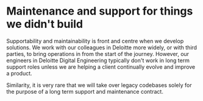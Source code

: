 # Maintenance and support for things we didn't build

Supportability and maintainability is front and centre when we develop solutions. We work with our colleagues in Deloitte more widely, or with third parties, to bring operations in from the start of the journey. However, our engineers in Deloitte Digital Engineering typically don't work in long term support roles unless we are helping a client continually evolve and improve a product.

Similarity, it is very rare that we will take over legacy codebases solely for the purpose of a long term support and maintenance contract.
